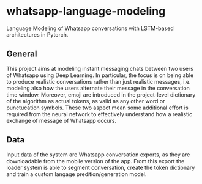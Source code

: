 # whatsapp-language-modeling
Language Modeling of Whatsapp conversations with LSTM-based architectures in Pytorch.

## General

This project aims at modeling instant messaging chats between two users of Whatsapp using Deep Learning. In particular, the focus 
is on being able to produce realistic conversations rather than just realistic messages, i.e. modeling also how the users
alternate their message in the conversation time window. Moreover, emoji are introduced in the project-level dictionary of the
algorithm as actual tokens, as valid as any other word or punctucation symbols. These two aspect mean some additional effort is 
required from the neural network to effectively understand how a realistic exchange of message of Whatsapp occurs.

## Data

Input data of the system are Whatsapp conversation exports, as they are downloadable from the mobile version of the app.
From this export the loader system is able to segment conversation, create the token dictionary and train a custom
langage predition/generation model.

